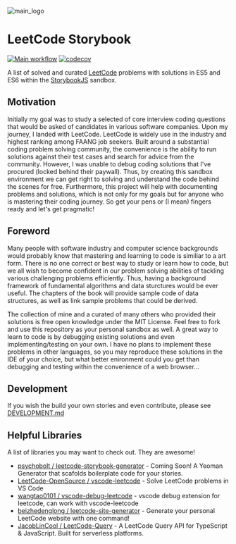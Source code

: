 ![main_logo](https://raw.githubusercontent.com/psychobolt/leetcode-storybook/master/logo.png)

# LeetCode Storybook

[![Main workflow](https://github.com/psychobolt/leetcode-storybook/actions/workflows/main.yml/badge.svg)](https://github.com/psychobolt/eetcode-storybook/actions/workflows/main.yml)
[![codecov](https://codecov.io/gh/psychobolt/leetcode-storybook/branch/master/graph/badge.svg)](https://codecov.io/gh/psychobolt/leetcode-storybook/tree/master/src)

A list of solved and curated [LeetCode](https://www.leetcode.com) problems with solutions in ES5 and ES6 within the [StorybookJS](https://storybook.js.org) sandbox.

## Motivation

Initially my goal was to study a selected of core interview coding questions that would be asked of candidates in various software companies. Upon my journey, I landed with LeetCode. LeetCode is widely use in the industry and highest ranking among FAANG job seekers. Built around a substantial coding problem solving community, the convenience is the ability to run solutions against their test cases and search for advice from the community. However, I was unable to debug coding solutions that I've procured (locked behind their paywall). Thus, by creating this sandbox environment we can get right to solving and understand the code behind the scenes for free. Furthermore, this project will help with documenting problems and solutions, which is not only for my goals but for anyone who is mastering their coding journey. So get your pens or (I mean) fingers ready and let's get pragmatic!

## Foreword

Many people with software industry and computer science backgrounds would probably know that mastering and learning to code is similiar to a art form. There is no one correct or best way to study or learn how to code, but we all wish to become confident in our problem solving abilities of tackling various challenging problems efficiently. Thus, having a background framework of fundamental algorithms and data sturctures would be ever useful. The chapters of the book will provide sample code of data structures, as well as link sample problems that could be derived.

The collection of mine and a curated of many others who provided their solutions is free open knowledge under the MIT License. Feel free to fork and use this repository as your personal sandbox as well. A great way to learn to code is by debugging existing solutions and even implementing/testing on your own. I have no plans to implement these problems in other languages, so you may reproduce these solutions in the IDE of your choice, but what better enironment could you get than debugging and testing within the convenience of a web browser...

## Development

If you wish the build your own stories and even contribute, please see [DEVELOPMENT.md](https://github.com/psychobolt/leetcode-storybook/blob/master/DEVELOPMENT.md)

## Helpful Libraries

A list of libraries you may want to check out. They are awesome!

- [psychobolt / leetcode-storybook-generator](https://github.com/psychobolt/leetcode-storybook-generator) - Coming Soon! A Yeoman Generator that scafolds boilerplate code for your stories.
- [LeetCode-OpenSource / vscode-leetcode](https://github.com/LeetCode-OpenSource/vscode-leetcode) - Solve LeetCode problems in VS Code
- [wangtao0101 / vscode-debug-leetcode](https://github.com/wangtao0101/vscode-debug-leetcode) - vscode debug extension for leetcode, can work with vscode-leetcode
- [beizhedenglong / leetcode-site-generator](https://github.com/beizhedenglong/leetcode-site-generator) - Generate your personal LeetCode website with one command!
- [JacobLinCool / LeetCode-Query](https://github.com/JacobLinCool/LeetCode-Query) - A LeetCode Query API for TypeScript & JavaScript. Built for serverless platforms.